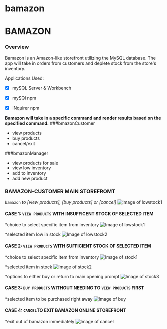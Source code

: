 # bamazon
# BAMAZON
### Overview
Bamazon is an Amazon-like storefront utilizing the MySQL database. The app will take in orders from customers and deplete stock from the store's inventory.


Applications Used:
- [x] mySQL Server & Workbench
- [x] mySQl npm
- [x] INquirer npm


**Bamazon will take in a specific command and render results based on the specified command.**
###bmazonCustomer
- view products
- buy products
- cancel/exit


###bmazonManager
- view products for sale
- view low inventory
- add to inventory
- add new product


### BAMAZON-CUSTOMER MAIN STOREFROMT
`bamazon` *to [view products], [buy products] or [cancel]*
![Image of lowstock1](bamazon\images\lowstock1.png)


#### CASE 1: `VIEW PRODUCTS` WITH INSUFFICENT STOCK OF SELECTED ITEM 
*choice to select specific item from inventory
![Image of lowstock1](bamazon\images\lowstock1.png)


*selected item low in stock
![Image of lowstock2](bamazon\images\lowstock2.png)




#### CASE 2: `VIEW PRODUCTS` WITH SUFFICIENT STOCK OF SELECTED ITEM
*choice to select specific item from inventory
![Image of stock1](bamazon\images\stock1.png)


*selected item in stock
![Image of stock2](bamazon\images\stock2.png)


*options to either buy or return to main opening prompt
![Image of stock3](bamazon\images\stock3.png)



#### CASE 3: `BUY PRODUCTS` WITHOUT NEEDING TO `VIEW PRODUCTS` FIRST
*selected item to be purchased right away
![Image of buy](bamazon\images\buy.png)


#### CASE 4: `CANCEL`TO EXIT BAMAZON ONLINE STOREFRONT
*exit out of bamazon immediately
![Image of cancel](bamazon\images\cancel.png)



